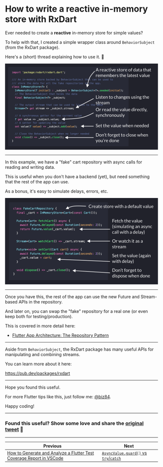 # How to write a reactive in-memory store with RxDart

Ever needed to create a **reactive** in-memory store for simple values?

To help with that, I created a simple wrapper class around `BehaviorSubject` (from the RxDart package).

Here's a (short) thread explaining how to use it. 🧵

![](043.1-in-memory-store.png)

---

In this example, we have a "fake" cart repository with async calls for reading and writing data.

This is useful when you don't have a backend (yet), but need something that the rest of the app can use.

As a bonus, it's easy to simulate delays, errors, etc.

![](043.2-fake-repository.png)

---

Once you have this, the rest of the app can use the new Future and Stream-based APIs in the repository.

And later on, you can swap the "fake" repository for a real one (or even keep both for testing/production).

This is covered in more detail here:

- [Flutter App Architecture: The Repository Pattern](https://codewithandrea.com/articles/flutter-repository-pattern/)

---

Aside from `BehaviorSubject`, the RxDart package has many useful APIs for manipulating and combining streams.

You can learn more about it here:

https://pub.dev/packages/rxdart

---

Hope you found this useful.

For more Flutter tips like this, just follow me: [@biz84](https://twitter.com/biz84).

Happy coding!

---

### Found this useful? Show some love and share the [original tweet](https://twitter.com/biz84/status/1511370391259914240) 🙏

---

| Previous | Next |
| -------- | ---- |
| [How to Generate and Analyze a Flutter Test Coverage Report in VSCode](../0042-how-to-generate-and-analyze-a-flutter-test-coverage-report-in-vscode/index.md) | [`AsyncValue.guard()` vs `try`/`catch`](../0044-async-value-guard-vs-try-catch/index.md) |